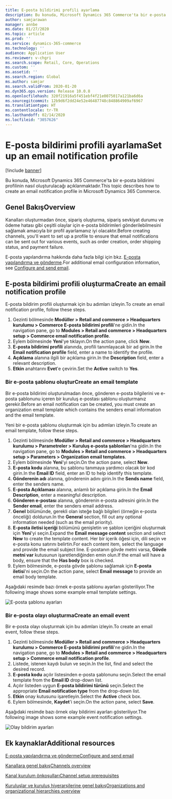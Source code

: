 ```yaml
---
title: E-posta bildirimi profili ayarlama
description: Bu konuda, Microsoft Dynamics 365 Commerce'ta bir e-posta bildirimi profilinin nasıl oluşturulacağı açıklanmaktadır.
author: samjarawan
manager: annbe
ms.date: 01/27/2020
ms.topic: article
ms.prod: ''
ms.service: dynamics-365-commerce
ms.technology: ''
audience: Application User
ms.reviewer: v-chgri
ms.search.scope: Retail, Core, Operations
ms.custom: ''
ms.assetid: ''
ms.search.region: Global
ms.author: samjar
ms.search.validFrom: 2020-01-20
ms.dyn365.ops.version: Release 10.0.8
ms.openlocfilehash: 320f21916a5f451ebf4f21e0075017a121ba6d6a
ms.sourcegitcommit: 12b9d6f2dd24e52e46487748c848864909af6967
ms.translationtype: HT
ms.contentlocale: tr-TR
ms.lasthandoff: 02/14/2020
ms.locfileid: "3057626"
---
```

# <a name="set-up-an-email-notification-profile"></a><span data-ttu-id="83c42-103">E-posta bildirimi profili ayarlama</span><span class="sxs-lookup"><span data-stu-id="83c42-103">Set up an email notification profile</span></span>


[!include [banner](includes/banner.md)]

<span data-ttu-id="83c42-104">Bu konuda, Microsoft Dynamics 365 Commerce'ta bir e-posta bildirimi profilinin nasıl oluşturulacağı açıklanmaktadır.</span><span class="sxs-lookup"><span data-stu-id="83c42-104">This topic describes how to create an email notification profile in Microsoft Dynamics 365 Commerce.</span></span>

## <a name="overview"></a><span data-ttu-id="83c42-105">Genel Bakış</span><span class="sxs-lookup"><span data-stu-id="83c42-105">Overview</span></span>

<span data-ttu-id="83c42-106">Kanalları oluşturmadan önce, sipariş oluşturma, sipariş sevkiyat durumu ve ödeme hatası gibi çeşitli olaylar için e-posta bildirimleri gönderilebilmesini sağlamak amacıyla bir profil ayarlamanız iyi olacaktır.</span><span class="sxs-lookup"><span data-stu-id="83c42-106">Before creating channels, you'll want to set up a profile to ensure that email notifications can be sent out for various events, such as order creation, order shipping status, and payment failure.</span></span>

<span data-ttu-id="83c42-107">E-posta yapılandırma hakkında daha fazla bilgi için bkz. [E-posta yapılandırma ve gönderme](https://docs.microsoft.com/en-us/dynamics365/fin-ops-core/fin-ops/organization-administration/configure-email).</span><span class="sxs-lookup"><span data-stu-id="83c42-107">For additional email configuration information, see [Configure and send email](https://docs.microsoft.com/en-us/dynamics365/fin-ops-core/fin-ops/organization-administration/configure-email).</span></span>

## <a name="create-an-email-notification-profile"></a><span data-ttu-id="83c42-108">E-posta bildirimi profili oluşturma</span><span class="sxs-lookup"><span data-stu-id="83c42-108">Create an email notification profile</span></span>

<span data-ttu-id="83c42-109">E-posta bildirim profili oluşturmak için bu adımları izleyin.</span><span class="sxs-lookup"><span data-stu-id="83c42-109">To create an email notification profile, follow these steps.</span></span>

1. <span data-ttu-id="83c42-110">Gezinti bölmesinde **Modüller \> Retail and commerce \> Headquarters kurulumu \> Commerce E-posta bildirimi profili**'ne gidin.</span><span class="sxs-lookup"><span data-stu-id="83c42-110">In the navigation pane, go to **Modules \> Retail and commerce \> Headquarters setup \> Commerce email notification profile**.</span></span>
1. <span data-ttu-id="83c42-111">Eylem bölmesinde **Yeni**'ye tıklayın.</span><span class="sxs-lookup"><span data-stu-id="83c42-111">On the action pane, click **New**.</span></span>
1. <span data-ttu-id="83c42-112">**E-posta bildirimi profili** alanında, profili tanımlayacak bir ad girin.</span><span class="sxs-lookup"><span data-stu-id="83c42-112">In the **Email notification profile** field, enter a name to identify the profile.</span></span>
1. <span data-ttu-id="83c42-113">**Açıklama** alanına ilgili bir açıklama girin.</span><span class="sxs-lookup"><span data-stu-id="83c42-113">In the **Description** field, enter a relevant description.</span></span>
1. <span data-ttu-id="83c42-114">**Etkin** anahtarını **Evet**'e çevirin.</span><span class="sxs-lookup"><span data-stu-id="83c42-114">Set the **Active** switch to **Yes**.</span></span>

### <a name="create-an-email-template"></a><span data-ttu-id="83c42-115">Bir e-posta şablonu oluştur</span><span class="sxs-lookup"><span data-stu-id="83c42-115">Create an email template</span></span>

<span data-ttu-id="83c42-116">Bir e-posta bildirimi oluşturulmadan önce, gönderen e-posta bilgilerini ve e-posta şablonunu içeren bir kuruluş e-postası şablonu oluşturmanız gerekir.</span><span class="sxs-lookup"><span data-stu-id="83c42-116">Before an email notification can be created, you must create an organization email template which contains the senders email information and the email template.</span></span>

<span data-ttu-id="83c42-117">Yeni bir e-posta şablonu oluşturmak için bu adımları izleyin.</span><span class="sxs-lookup"><span data-stu-id="83c42-117">To create an email template, follow these steps.</span></span>

1. <span data-ttu-id="83c42-118">Gezinti bölmesinde **Modüller \> Retail and commerce \> Headquarters kurulumu \> Parametreler \> Kuruluş e-posta şablonları**'na gidin.</span><span class="sxs-lookup"><span data-stu-id="83c42-118">In the navigation pane, go to **Modules \> Retail and commerce \> Headquarters setup \> Parameters \> Organization email templates**.</span></span>
1. <span data-ttu-id="83c42-119">Eylem bölmesinde **Yeni**'yi seçin.</span><span class="sxs-lookup"><span data-stu-id="83c42-119">On the action pane, select **New**.</span></span>
1. <span data-ttu-id="83c42-120">**E-posta kodu** alanına, bu şablonu tanımaya yardımcı olacak bir kod girin.</span><span class="sxs-lookup"><span data-stu-id="83c42-120">In the **Email ID** field, enter an ID to help identify this template.</span></span>
1. <span data-ttu-id="83c42-121">**Gönderenin adı** alanına, gönderenin adını girin.</span><span class="sxs-lookup"><span data-stu-id="83c42-121">In the **Sends name** field, enter the senders name.</span></span>
1. <span data-ttu-id="83c42-122">**E-posta Açıklaması** alanına, anlamlı bir açıklama girin.</span><span class="sxs-lookup"><span data-stu-id="83c42-122">In the **Email Description**, enter a meaningful description.</span></span>
1. <span data-ttu-id="83c42-123">**Gönderen e-postası** alanına, gönderenin e-posta adresini girin.</span><span class="sxs-lookup"><span data-stu-id="83c42-123">In the **Sender email**, enter the senders email address.</span></span>
1. <span data-ttu-id="83c42-124">**Genel** bölümünde, gerekli olan isteğe bağlı bilgileri (örneğin e-posta önceliği) doldurun.</span><span class="sxs-lookup"><span data-stu-id="83c42-124">In the **General** section, fill out any optional information needed (such as the email priority).</span></span>
1. <span data-ttu-id="83c42-125">**E-posta iletisi içeriği** bölümünü genişletin ve şablon içeriğini oluşturmak için **Yeni**'yi seçin.</span><span class="sxs-lookup"><span data-stu-id="83c42-125">Expand the **Email message content** section and select **New** to create the template content.</span></span> <span data-ttu-id="83c42-126">Her bir içerik öğesi için, dili seçin ve e-posta konu satırını belirtin.</span><span class="sxs-lookup"><span data-stu-id="83c42-126">For each content item, select the language and provide the email subject line.</span></span> <span data-ttu-id="83c42-127">E-postanın gövde metni varsa, **Gövde metni var** kutusunun işaretlendiğinden emin olun.</span><span class="sxs-lookup"><span data-stu-id="83c42-127">If the email will have a body, ensure that the **Has body** box is checked.</span></span>
1. <span data-ttu-id="83c42-128">Eylem bölmesinde, e-posta gövde şablonu sağlamak için **E-posta iletisi**'ni seçin.</span><span class="sxs-lookup"><span data-stu-id="83c42-128">On the action pane, select **Email message** to provide an email body template.</span></span>

<span data-ttu-id="83c42-129">Aşağıdaki resimde bazı örnek e-posta şablonu ayarları gösteriliyor.</span><span class="sxs-lookup"><span data-stu-id="83c42-129">The following image shows some example email template settings.</span></span>

![E-posta şablonu ayarları](media/email-template.png)

### <a name="create-an-email-event"></a><span data-ttu-id="83c42-131">Bir e-posta olayı oluşturma</span><span class="sxs-lookup"><span data-stu-id="83c42-131">Create an email event</span></span>

<span data-ttu-id="83c42-132">Bir e-posta olayı oluşturmak için bu adımları izleyin.</span><span class="sxs-lookup"><span data-stu-id="83c42-132">To create an email event, follow these steps.</span></span>

1. <span data-ttu-id="83c42-133">Gezinti bölmesinde **Modüller \> Retail and commerce \> Headquarters kurulumu \> Commerce E-posta bildirimi profili**'ne gidin.</span><span class="sxs-lookup"><span data-stu-id="83c42-133">In the navigation pane, go to **Modules \> Retail and commerce \> Headquarters setup \> Commerce email notification profile**.</span></span>
1. <span data-ttu-id="83c42-134">Listede, istenen kaydı bulun ve seçin.</span><span class="sxs-lookup"><span data-stu-id="83c42-134">In the list, find and select the desired record.</span></span> 
1. <span data-ttu-id="83c42-135">**E-posta kodu** açılır listesinden e-posta şablonunu seçin.</span><span class="sxs-lookup"><span data-stu-id="83c42-135">Select the email template from the **Email ID** drop-down list.</span></span>
1. <span data-ttu-id="83c42-136">Açılır listeden uygun **E-posta bildirimi türünü** seçin.</span><span class="sxs-lookup"><span data-stu-id="83c42-136">Select the appropriate **Email notification type** from the drop-down list.</span></span>
1. <span data-ttu-id="83c42-137">**Etkin** onay kutusunu işaretleyin.</span><span class="sxs-lookup"><span data-stu-id="83c42-137">Select the **Active** check box.</span></span>
1. <span data-ttu-id="83c42-138">Eylem bölmesinde, **Kaydet**'i seçin.</span><span class="sxs-lookup"><span data-stu-id="83c42-138">On the action pane, select **Save**.</span></span>

<span data-ttu-id="83c42-139">Aşağıdaki resimde bazı örnek olay bildirimi ayarları gösteriliyor.</span><span class="sxs-lookup"><span data-stu-id="83c42-139">The following image shows some example event notification settings.</span></span>

![Olay bildirim ayarları](media/email-notification-profile.png)

## <a name="additional-resources"></a><span data-ttu-id="83c42-141">Ek kaynaklar</span><span class="sxs-lookup"><span data-stu-id="83c42-141">Additional resources</span></span>

[<span data-ttu-id="83c42-142">E-posta yapılandırma ve gönderme</span><span class="sxs-lookup"><span data-stu-id="83c42-142">Configure and send email</span></span>](https://docs.microsoft.com/en-us/dynamics365/fin-ops-core/fin-ops/organization-administration/configure-email)

[<span data-ttu-id="83c42-143">Kanallara genel bakış</span><span class="sxs-lookup"><span data-stu-id="83c42-143">Channels overview</span></span>](channels-overview.md)

[<span data-ttu-id="83c42-144">Kanal kurulum önkoşulları</span><span class="sxs-lookup"><span data-stu-id="83c42-144">Channel setup prerequisites</span></span>](channels-prerequisites.md)

[<span data-ttu-id="83c42-145">Kuruluşlar ve kuruluş hiyerarşilerine genel bakış</span><span class="sxs-lookup"><span data-stu-id="83c42-145">Organizations and organizational hierarchies overview</span></span>](../fin-ops-core/fin-ops/organization-administration/organizations-organizational-hierarchies.md?toc=/dynamics365/commerce/toc.json)
